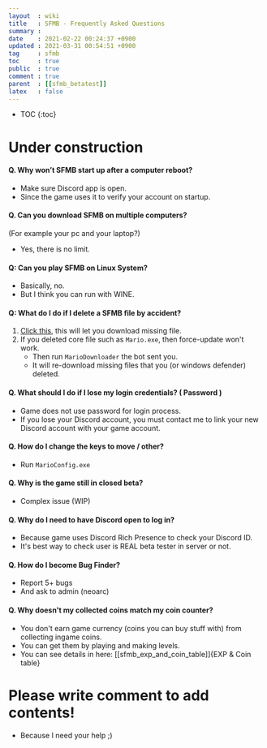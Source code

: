 ```yaml
---
layout  : wiki
title   : SFMB - Frequently Asked Questions 
summary : 
date    : 2021-02-22 00:24:37 +0900
updated : 2021-03-31 00:54:51 +0900
tag     : sfmb 
toc     : true
public  : true
comment : true
parent  : [[sfmb_betatest]]
latex   : false
---
```

* TOC
{:toc}

# Under construction

#### Q. Why won’t SFMB start up after a computer reboot?

- Make sure Discord app is open.
- Since the game uses it to verify your account on startup.

#### Q. Can you download SFMB on multiple computers?
(For example your pc and your laptop?)

- Yes, there is no limit.

#### Q: Can you play SFMB on Linux System?

- Basically, no.
- But I think you can run with WINE.

#### Q: What do I do if I delete a SFMB file by accident?

1. [Click this](sfmb://forceupdate), this will let you download missing file.
1. If you deleted core file such as `Mario.exe`, then force-update won't work.
	- Then run `MarioDownloader` the bot sent you. 
	- It will re-download missing files that you (or windows defender) deleted.

#### Q. What should I do if I lose my login credentials? ( Password )

- Game does not use password for login process.
- If you lose your Discord account, you must contact me to link your new Discord account with your game account.

#### Q. How do I change the keys to move / other?

- Run `MarioConfig.exe`

#### Q. Why is the game still in closed beta?

- Complex issue (WIP)

#### Q. Why do I need to have Discord open to log in?

- Because game uses Discord Rich Presence to check your Discord ID.
- It's best way to check user is REAL beta tester in server or not.

#### Q. How do I become Bug Finder?

- Report 5+ bugs
- And ask to admin (neoarc)

#### Q. Why doesn't my collected coins match my coin counter?

- You don't earn game currency (coins you can buy stuff with) from collecting ingame coins.
- You can get them by playing and making levels.
- You can see details in here: [[sfmb_exp_and_coin_table]]{EXP & Coin table}

# Please write comment to add contents!

- Because I need your help ;)
